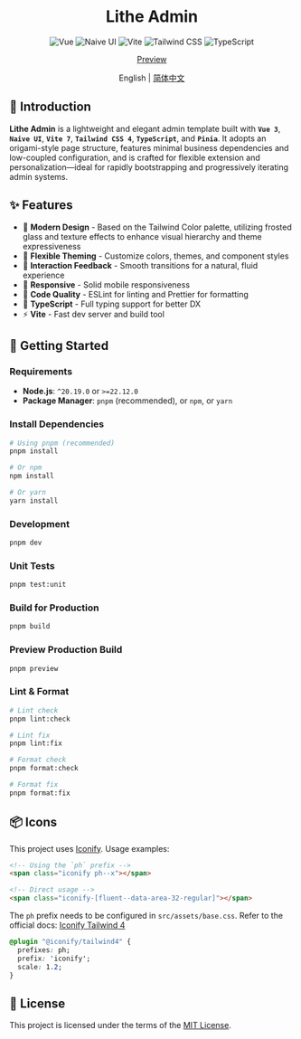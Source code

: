 <div align="center">

# Lithe Admin

![Vue](https://img.shields.io/badge/Vue-3.5.18-42B883?style=for-the-badge&logo=vue.js)
![Naive UI](https://img.shields.io/badge/Naive_UI-2.42.0-75B93F?style=for-the-badge&logo=naiveui)
![Vite](https://img.shields.io/badge/Vite-7.0.11-646cff?style=for-the-badge&logo=vite)
![Tailwind CSS](https://img.shields.io/badge/Tailwind_CSS-4.1.11-4ABAFB?style=for-the-badge&logo=tailwindcss)
![TypeScript](https://img.shields.io/badge/TypeScript-5.8.0-4377C1?style=for-the-badge&logo=typescript)

[Preview](https://lithe-admin.vercel.app)

English | [简体中文](https://github.com/tenianon/shimmer-theme/blob/main/README.md)

</div>

## 📃 Introduction

**Lithe Admin** is a lightweight and elegant admin template built with **`Vue 3`**, **`Naive UI`**, **`Vite 7`**, **`Tailwind CSS 4`**, **`TypeScript`**, and **`Pinia`**. It adopts an origami-style page structure, features minimal business dependencies and low-coupled configuration, and is crafted for flexible extension and personalization—ideal for rapidly bootstrapping and progressively iterating admin systems.

## ✨ Features

- 🎨 **Modern Design** - Based on the Tailwind Color palette, utilizing frosted glass and texture effects to enhance visual hierarchy and theme expressiveness
- 🧩 **Flexible Theming** - Customize colors, themes, and component styles
- 🧭 **Interaction Feedback** - Smooth transitions for a natural, fluid experience
- 📱 **Responsive** - Solid mobile responsiveness
- 📝 **Code Quality** - ESLint for linting and Prettier for formatting
- 🎯 **TypeScript** - Full typing support for better DX
- ⚡ **Vite** - Fast dev server and build tool

## 🚀 Getting Started

### Requirements

- **Node.js**: `^20.19.0` or `>=22.12.0`
- **Package Manager**: `pnpm` (recommended), or `npm`, or `yarn`

### Install Dependencies

```bash
# Using pnpm (recommended)
pnpm install

# Or npm
npm install

# Or yarn
yarn install
```

### Development

```bash
pnpm dev
```

### Unit Tests

```bash
pnpm test:unit
```

### Build for Production

```bash
pnpm build
```

### Preview Production Build

```bash
pnpm preview
```

### Lint & Format

```bash
# Lint check
pnpm lint:check

# Lint fix
pnpm lint:fix

# Format check
pnpm format:check

# Format fix
pnpm format:fix
```

## 📦 Icons

This project uses [Iconify](https://iconify.design). Usage examples:

```html
<!-- Using the `ph` prefix -->
<span class="iconify ph--x"></span>

<!-- Direct usage -->
<span class="iconify-[fluent--data-area-32-regular]"></span>
```

The `ph` prefix needs to be configured in `src/assets/base.css`. Refer to the official docs: [Iconify Tailwind 4](https://iconify.design/docs/usage/css/tailwind/tailwind4)

```css
@plugin "@iconify/tailwind4" {
  prefixes: ph;
  prefix: 'iconify';
  scale: 1.2;
}
```

## 📄 License

This project is licensed under the terms of the [MIT License](./LICENSE).
